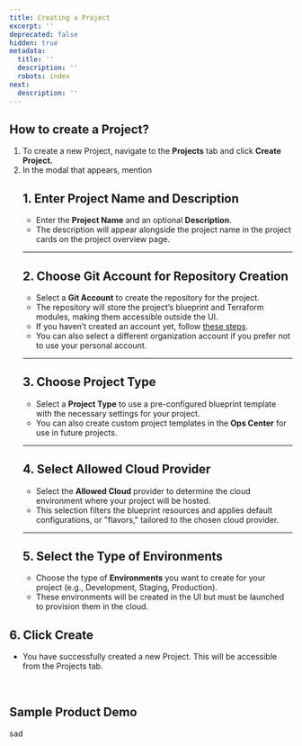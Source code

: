 ```yaml
---
title: Creating a Project
excerpt: ''
deprecated: false
hidden: true
metadata:
  title: ''
  description: ''
  robots: index
next:
  description: ''
---
```

## How to create a Project?

1. To create a new Project, navigate to the **Projects** tab and click **Create Project.**
2. In the modal that appears, mention 
   ## **1. Enter Project Name and Description**
   * Enter the **Project Name**  and an optional **Description**.  
   * The description will appear alongside the project name in the project cards on the project overview page.
   ***
   ## **2. Choose Git Account for Repository Creation**
   * Select a **Git Account** to create the repository for the project.  
   * The repository will store the project’s blueprint and Terraform modules, making them accessible outside the UI.  
   * If you haven’t created an account yet, follow [these steps](https://readme.facets.cloud/v1.4/docs/connect-your-git-accounts).  
   * You can also select a different organization account if you prefer not to use your personal account.
   ***
   ## 3. Choose Project Type
   * Select a **Project Type** to use a pre-configured blueprint template with the necessary settings for your project.  
   * You can also create custom project templates in the **Ops Center** for use in future projects. 
   ***
   ## **4. Select Allowed Cloud Provider**
   * Select the **Allowed Cloud** provider to determine the cloud environment where your project will be hosted.  
   * This selection filters the blueprint resources and applies default configurations, or "flavors," tailored to the chosen cloud provider.  
   ***
   ## **5. Select the Type of Environments**
   * Choose the type of **Environments** you want to create for your project (e.g., Development, Staging, Production).  
   * These environments will be created in the UI but must be launched to provision them in the cloud.

## 6. Click Create

* You have successfully created a new Project. This will be accessible from the Projects tab.

<br />

## Sample Product Demo

<Embed url="https://app.storylane.io/demo/vuvjeaxkja0h" title="Create Project v4" favicon="https://app.storylane.io/favicon.ico" image="https://app-pages.storylane.io/company/company_8c4ce947-95e7-4f47-ab9c-89edf23fd0e3/project/project_9f867cab-6bfd-48b1-9a2e-bedf5e7ebede/preview.gif" provider="app.storylane.io" href="https://app.storylane.io/demo/vuvjeaxkja0h" typeOfEmbed="jsfiddle" html="%3Ciframe%20class%3D%22embedly-embed%22%20src%3D%22%2F%2Fcdn.embedly.com%2Fwidgets%2Fmedia.html%3Fsrc%3Dhttps%253A%252F%252Fapp.storylane.io%252Fdemo%252Fvuvjeaxkja0h%26display_name%3DStorylane%26url%3Dhttps%253A%252F%252Fapp.storylane.io%252Fdemo%252Fvuvjeaxkja0h%26image%3Dhttps%253A%252F%252Fapp-pages.storylane.io%252Fcompany%252Fcompany_8c4ce947-95e7-4f47-ab9c-89edf23fd0e3%252Fproject%252Fproject_9f867cab-6bfd-48b1-9a2e-bedf5e7ebede%252Fpreview.gif%26type%3Dtext%252Fhtml%26schema%3Dstorylane%22%20width%3D%22750%22%20height%3D%22431%22%20scrolling%3D%22no%22%20title%3D%22Storylane%20embed%22%20frameborder%3D%220%22%20allow%3D%22autoplay%3B%20fullscreen%3B%20encrypted-media%3B%20picture-in-picture%3B%22%20allowfullscreen%3D%22true%22%3E%3C%2Fiframe%3E" />

sad
